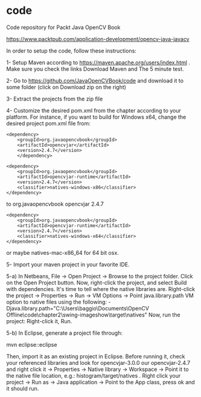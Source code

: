 code
====

Code repository for Packt Java OpenCV Book

https://www.packtpub.com/application-development/opencv-java-javacv

In order to setup the code, follow these instructions:

1- Setup Maven according to https://maven.apache.org/users/index.html . Make sure you check the links Download Maven and The 5 minute test.

2- Go to https://github.com/JavaOpenCVBook/code and download it to some folder (click on Download zip on the right)


3- Extract the projects from the zip file

4- Customize the desired pom.xml from the chapter according to your platform. For instance, if you want to build for Windows x64, change the desired project pom.xml file from:

	<dependency>
		<groupId>org.javaopencvbook</groupId>
		<artifactId>opencvjar</artifactId>
		<version>2.4.7</version>    	     
    	</dependency>
	
	<dependency>
		<groupId>org.javaopencvbook</groupId>
		<artifactId>opencvjar-runtime</artifactId>
		<version>2.4.7</version>
		<classifier>natives-windows-x86</classifier>
	</dependency>

to
 	<dependency>
 		<groupId>org.javaopencvbook</groupId>
    		<artifactId>opencvjar</artifactId>
    		<version>2.4.7</version>    	     
    	</dependency>
	
	<dependency>
		<groupId>org.javaopencvbook</groupId>
		<artifactId>opencvjar-runtime</artifactId>
		<version>2.4.7</version>
		<classifier>natives-windows-x64</classifier>
	</dependency>
or maybe
natives-mac-x86_64 for 64 bit osx.

5- Import your maven project in your favorite IDE.

5-a) In Netbeans, File -> Open Project -> Browse to the project folder. Click on the Open Project button. Now, right-click the project, and select Build with dependencies. It's time to tell where the native libraries are. Right-click the project -> Properties -> Run ->  VM Options -> Point java.library.path VM option to native files using the following:
 -Djava.library.path="C:\Users\baggio\Documents\OpenCV Offline\code\chapter2\swing-imageshow\target\natives" 
Now, run the project: Right-click it, Run.

5-b) In Eclipse, generate a project file through:

mvn eclipse::eclipse

Then, import it as an existing project in Eclipse. Before running it, check your referenced libraries and look for opencvjar-3.0.0 our opencvjar-2.4.7 and right click it -> Properties -> Native library -> Workspace -> Point it to the native file location, e.g.: histogram/target/natives . Right click your project -> Run as -> Java application -> Point to the App class, press ok and it should run.
